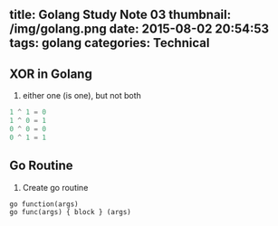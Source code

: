 title: Golang Study Note 03
thumbnail: /img/golang.png
date: 2015-08-02 20:54:53
tags: golang
categories: Technical
---

## XOR in Golang

1. either one (is one), but not both

```go
1 ^ 1 = 0
1 ^ 0 = 1
0 ^ 0 = 0
0 ^ 1 = 1
```

## Go Routine

1. Create go routine

```
go function(args)
go func(args) { block } (args)
```